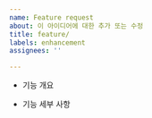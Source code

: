 ```yaml
---
name: Feature request
about: 이 아이디어에 대한 추가 또는 수정
title: feature/
labels: enhancement
assignees: ''

---
```


- 기능 개요
>

- 기능 세부 사항
>
